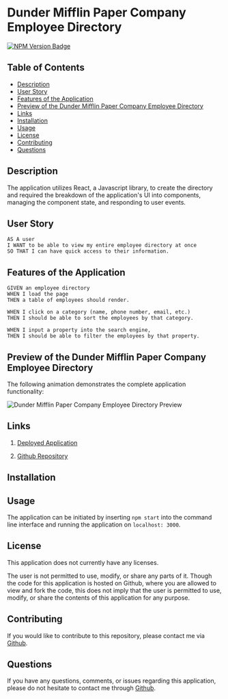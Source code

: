 # Dunder Mifflin Paper Company Employee Directory

[![NPM Version Badge](https://badge.fury.io/js/%40angular%2Fcore.svg)](https://badge.fury.io/js/%40angular%2Fcore)

## Table of Contents
*  [Description](#description)
*  [User Story](#user-story)
*  [Features of the Application](#features-of-the-application)
*  [Preview of the Dunder Mifflin Paper Company Employee Directory](#preview-of-the-dunder-mifflin-paper-company-employee-directory)
*  [Links](#links)
*  [Installation](#installation)
*  [Usage](#usage)
*  [License](#license)
*  [Contributing](#contributing)
*  [Questions](#questions)

## Description

The application utilizes React, a Javascript library, to create the directory and required the breakdown of the application's UI into components, managing the component state, and responding to user events.

## User Story
~~~
AS A user  
I WANT to be able to view my entire employee directory at once  
SO THAT I can have quick access to their information.  
~~~

## Features of the Application
~~~
GIVEN an employee directory  
WHEN I load the page  
THEN a table of employees should render.  

WHEN I click on a category (name, phone number, email, etc.)  
THEN I should be able to sort the employees by that category.  

WHEN I input a property into the search engine,  
THEN I should be able to filter the employees by that property.  
~~~

## Preview of the Dunder Mifflin Paper Company Employee Directory

The following animation demonstrates the complete application functionality:

![Dunder Mifflin Paper Company Employee Directory Preview]()

## Links

1. [Deployed Application](https://dunder-mifflin-directory.herokuapp.com)

2. [Github Repository](https://github.com/rh9891/DunderMifflinPaperCompanyEmployeeDirectory)

## Installation


## Usage

The application can be initiated by inserting `npm start` into the command line interface and running the application on `localhost: 3000`.

## License

This application does not currently have any licenses.

The user is not permitted to use, modify, or share any parts of it. Though the code for this application is hosted on Github, where you are allowed to view and fork the code, this does not imply that the user is permitted to use, modify, or share the contents of this application for any purpose.

## Contributing

If you would like to contribute to this repository, please contact me via [Github](https://github.com/rh9891).

## Questions

If you have any questions, comments, or issues regarding this application, please do not hesitate to contact me through [Github](https://github.com/rh9891).